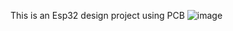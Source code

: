This is an Esp32 design project using PCB
![image](https://github.com/user-attachments/assets/9ce139db-61ae-4b12-9c0b-ec816b27ee70)
